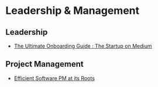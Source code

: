 # Leadership & Management

## Leadership
- [The Ultimate Onboarding Guide : The Startup on Medium](https://medium.com/swlh/the-ultimate-guide-to-structuring-a-90-day-onboarding-plan-c91af947376)


## Project Management

- [Efficient Software PM at its Roots](https://blog.pragmaticengineer.com/tefficient-software-project-management-at-its-roots/)

